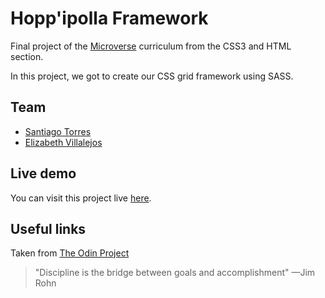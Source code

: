 <h1 id="framework">Hopp'ipolla Framework</h1>

<p>Final project of the <a href="https://www.microverse.org/">Microverse</a> curriculum from the CSS3 and HTML section.</p>

<p>In this project, we got to create our CSS grid framework using SASS.</p>


## Team

 - [Santiago Torres](https://github.com/stiakov)
 - [Elizabeth Villalejos](https://github.com/misselliev/)



## Live demo

You can visit this project live [here](https://raw.githack.com/stiakov/CSS-Framework-with-SASS/development/index.html).

## Useful links

Taken from [The  Odin  Project](https://www.theodinproject.com/courses/html5-and-css3/lessons/design-your-own-grid-based-framework)


> "Discipline is the bridge between goals and accomplishment" —Jim Rohn